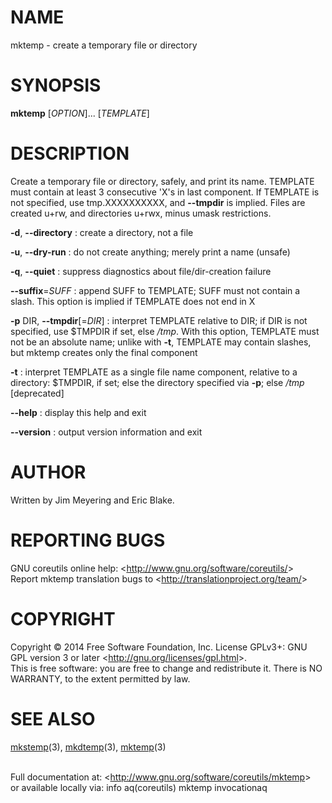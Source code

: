 NAME
====

mktemp - create a temporary file or directory

SYNOPSIS
========

**mktemp** [*OPTION*]... [*TEMPLATE*]

DESCRIPTION
===========

Create a temporary file or directory, safely, and print its name. TEMPLATE must contain at least 3 consecutive 'X's in last component. If TEMPLATE is not specified, use tmp.XXXXXXXXXX, and **--tmpdir** is implied. Files are created u+rw, and directories u+rwx, minus umask restrictions.

**-d**, **--directory**
:   create a directory, not a file

**-u**, **--dry-run**
:   do not create anything; merely print a name (unsafe)

**-q**, **--quiet**
:   suppress diagnostics about file/dir-creation failure

**--suffix**=*SUFF*
:   append SUFF to TEMPLATE; SUFF must not contain a slash. This option is implied if TEMPLATE does not end in X

**-p** DIR, **--tmpdir**[=*DIR*]
:   interpret TEMPLATE relative to DIR; if DIR is not specified, use \$TMPDIR if set, else */tmp*. With this option, TEMPLATE must not be an absolute name; unlike with **-t**, TEMPLATE may contain slashes, but mktemp creates only the final component

**-t**
:   interpret TEMPLATE as a single file name component, relative to a directory: \$TMPDIR, if set; else the directory specified via **-p**; else */tmp* [deprecated]

**--help**
:   display this help and exit

**--version**
:   output version information and exit

AUTHOR
======

Written by Jim Meyering and Eric Blake.

REPORTING BUGS
==============

GNU coreutils online help: \<<http://www.gnu.org/software/coreutils/>\>\
 Report mktemp translation bugs to \<<http://translationproject.org/team/>\>

COPYRIGHT
=========

Copyright © 2014 Free Software Foundation, Inc. License GPLv3+: GNU GPL version 3 or later \<<http://gnu.org/licenses/gpl.html>\>.\
 This is free software: you are free to change and redistribute it. There is NO WARRANTY, to the extent permitted by law.

SEE ALSO
========

[mkstemp](http://localhost/cgi-bin/man/man2html?3+mkstemp)(3), [mkdtemp](http://localhost/cgi-bin/man/man2html?3+mkdtemp)(3), [mktemp](http://localhost/cgi-bin/man/man2html?3+mktemp)(3)

\
 Full documentation at: \<<http://www.gnu.org/software/coreutils/mktemp>\>\
 or available locally via: info aq(coreutils) mktemp invocationaq

